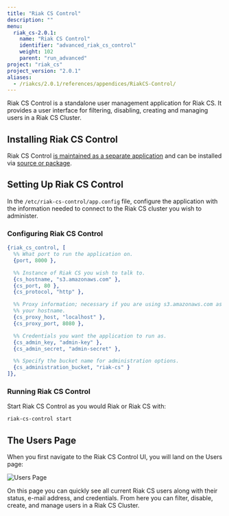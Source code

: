 ```yaml
---
title: "Riak CS Control"
description: ""
menu:
  riak_cs-2.0.1:
    name: "Riak CS Control"
    identifier: "advanced_riak_cs_control"
    weight: 102
    parent: "run_advanced"
project: "riak_cs"
project_version: "2.0.1"
aliases:
  - /riakcs/2.0.1/references/appendices/RiakCS-Control/
---
```


Riak CS Control is a standalone user management application for Riak CS.
It provides a user interface for filtering, disabling, creating and
managing users in a Riak CS Cluster.

## Installing Riak CS Control

Riak CS Control [is maintained as a separate application](https://github.com/basho/riak_cs_control) and can be installed via [source or package](/riak/cs/2.0.1/downloads).

## Setting Up Riak CS Control

In the `/etc/riak-cs-control/app.config` file, configure the application
with the information needed to connect to the Riak CS cluster you wish
to administer.

### Configuring Riak CS Control

``` erlang
{riak_cs_control, [
  %% What port to run the application on.
  {port, 8000 },

  %% Instance of Riak CS you wish to talk to.
  {cs_hostname, "s3.amazonaws.com" },
  {cs_port, 80 },
  {cs_protocol, "http" },

  %% Proxy information; necessary if you are using s3.amazonaws.com as
  %% your hostname.
  {cs_proxy_host, "localhost" },
  {cs_proxy_port, 8080 },

  %% Credentials you want the application to run as.
  {cs_admin_key, "admin-key" },
  {cs_admin_secret, "admin-secret" },

  %% Specify the bucket name for administration options.
  {cs_administration_bucket, "riak-cs" }
]},
```

### Running Riak CS Control

Start Riak CS Control as you would Riak or Riak CS with:

```bash
riak-cs-control start
```

## The Users Page

When you first navigate to the Riak CS Control UI, you will land on the
Users page:

![Users Page](/images/cs_control_users.png)

On this page you can quickly see all current Riak CS users along with
their status, e-mail address, and credentials. From here you can filter,
disable, create, and manage users in a Riak CS Cluster.

